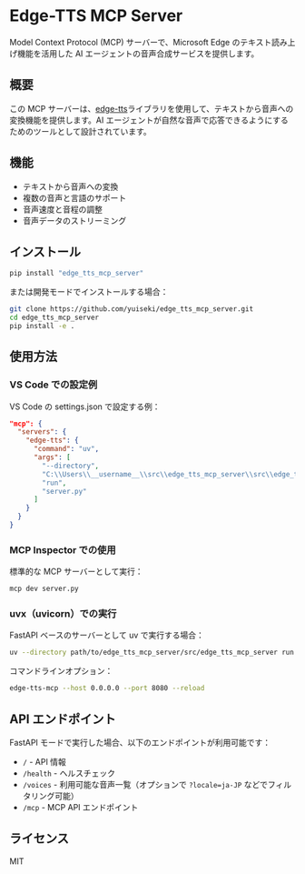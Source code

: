 # Edge-TTS MCP Server

Model Context Protocol (MCP) サーバーで、Microsoft Edge のテキスト読み上げ機能を活用した AI エージェントの音声合成サービスを提供します。

## 概要

この MCP サーバーは、[edge-tts](https://github.com/rany2/edge-tts)ライブラリを使用して、テキストから音声への変換機能を提供します。AI エージェントが自然な音声で応答できるようにするためのツールとして設計されています。

## 機能

- テキストから音声への変換
- 複数の音声と言語のサポート
- 音声速度と音程の調整
- 音声データのストリーミング

## インストール

```bash
pip install "edge_tts_mcp_server"
```

または開発モードでインストールする場合：

```bash
git clone https://github.com/yuiseki/edge_tts_mcp_server.git
cd edge_tts_mcp_server
pip install -e .
```

## 使用方法

### VS Code での設定例

VS Code の settings.json で設定する例：

```json
"mcp": {
  "servers": {
    "edge-tts": {
      "command": "uv",
      "args": [
        "--directory",
        "C:\\Users\\__username__\\src\\edge_tts_mcp_server\\src\\edge_tts_mcp_server",
        "run",
        "server.py"
      ]
    }
  }
}
```

### MCP Inspector での使用

標準的な MCP サーバーとして実行：

```bash
mcp dev server.py
```

### uvx（uvicorn）での実行

FastAPI ベースのサーバーとして uv で実行する場合：

```bash
uv --directory path/to/edge_tts_mcp_server/src/edge_tts_mcp_server run server.py
```

コマンドラインオプション：

```bash
edge-tts-mcp --host 0.0.0.0 --port 8080 --reload
```

## API エンドポイント

FastAPI モードで実行した場合、以下のエンドポイントが利用可能です：

- `/` - API 情報
- `/health` - ヘルスチェック
- `/voices` - 利用可能な音声一覧（オプションで `?locale=ja-JP` などでフィルタリング可能）
- `/mcp` - MCP API エンドポイント

## ライセンス

MIT

